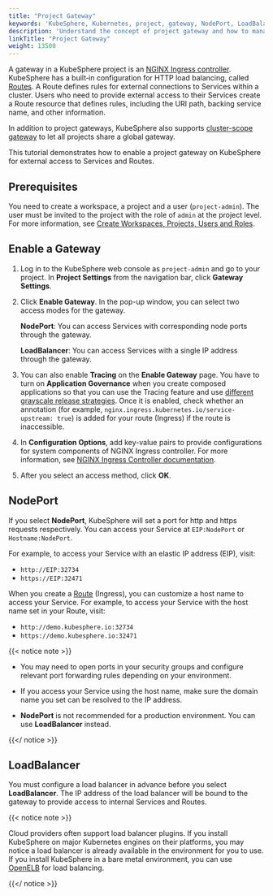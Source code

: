 ```yaml
---
title: "Project Gateway"
keywords: 'KubeSphere, Kubernetes, project, gateway, NodePort, LoadBalancer'
description: 'Understand the concept of project gateway and how to manage it.'
linkTitle: "Project Gateway"
weight: 13500
---
```


A gateway in a KubeSphere project is an [NGINX Ingress controller](https://www.nginx.com/products/nginx/kubernetes-ingress-controller). KubeSphere has a built‑in configuration for HTTP load balancing, called [Routes](../../project-user-guide/application-workloads/routes/). A Route defines rules for external connections to Services within a cluster. Users who need to provide external access to their Services create a Route resource that defines rules, including the URI path, backing service name, and other information.

In addition to project gateways, KubeSphere also supports [cluster-scope gateway](../../cluster-administration/cluster-settings/cluster-gateway/) to let all projects share a global gateway.

This tutorial demonstrates how to enable a project gateway on KubeSphere for external access to Services and Routes.

## Prerequisites

You need to create a workspace, a project and a user (`project-admin`). The user must be invited to the project with the role of `admin` at the project level. For more information, see [Create Workspaces, Projects, Users and Roles](../../../docs/quick-start/create-workspace-and-project/).

## Enable a Gateway

1. Log in to the KubeSphere web console as `project-admin` and go to your project. In **Project Settings** from the navigation bar, click **Gateway Settings**.

2. Click **Enable Gateway**. In the pop-up window, you can select two access modes for the gateway.

   **NodePort**: You can access Services with corresponding node ports through the gateway.
   
   **LoadBalancer**: You can access Services with a single IP address through the gateway.
   
3. You can also enable **Tracing** on the **Enable Gateway** page. You have to turn on **Application Governance** when you create composed applications so that you can use the Tracing feature and use [different grayscale release strategies](../../project-user-guide/grayscale-release/overview/). Once it is enabled, check whether an annotation (for example, `nginx.ingress.kubernetes.io/service-upstream: true`) is added for your route (Ingress) if the route is inaccessible.

3. In **Configuration Options**, add key-value pairs to provide configurations for system components of NGINX Ingress controller. For more information, see [NGINX Ingress Controller documentation](https://kubernetes.github.io/ingress-nginx/user-guide/nginx-configuration/configmap/#configuration-options).

4. After you select an access method, click **OK**.

## NodePort

If you select **NodePort**, KubeSphere will set a port for http and https requests respectively. You can access your Service at `EIP:NodePort` or `Hostname:NodePort`.

For example, to access your Service with an elastic IP address (EIP), visit:

- `http://EIP:32734`
- `https://EIP:32471`

When you create a [Route](../../project-user-guide/application-workloads/routes/) (Ingress), you can customize a host name to access your Service. For example, to access your Service with the host name set in your Route, visit:

- `http://demo.kubesphere.io:32734`
- `https://demo.kubesphere.io:32471`

{{< notice note >}}

- You may need to open ports in your security groups and configure relevant port forwarding rules depending on your environment.

- If you access your Service using the host name, make sure the domain name you set can be resolved to the IP address.
- **NodePort** is not recommended for a production environment. You can use **LoadBalancer** instead.

{{</ notice >}} 

## LoadBalancer

You must configure a load balancer in advance before you select **LoadBalancer**. The IP address of the load balancer will be bound to the gateway to provide access to internal Services and Routes. 

{{< notice note >}}

Cloud providers often support load balancer plugins. If you install KubeSphere on major Kubernetes engines on their platforms, you may notice a load balancer is already available in the environment for you to use. If you install KubeSphere in a bare metal environment, you can use [OpenELB](https://github.com/kubesphere/openelb) for load balancing.

{{</ notice >}} 